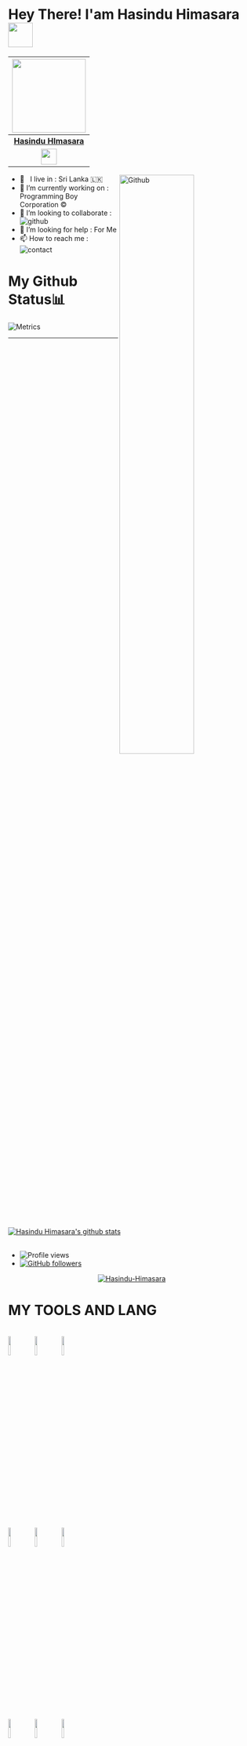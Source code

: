 # Hey There! I'am Hasindu Himasara<img src="https://raw.githubusercontent.com/MartinHeinz/MartinHeinz/master/wave.gif" width="50px">
<!-- Your badges
You can use the website to generate badges: https://shields.io/
-->
| <a href="https://t.me/HASINDU_HIMASARA"><img src="https://telegra.ph/file/0f9ad7b6a6cabc9a4bbdc.jpg" width="150px" height="150px" /></a> |
|:---------------------------------------------------------------------------------------------------------------------------------------: |
|       **[Hasindu HImasara](https://t.me/HASINDU_HIMASARA)**                                                                                |
| <a href="https://t.me/HASINDU_HIMASARA"><img src="https://cdn4.iconfinder.com/data/icons/logos-and-brands/512/335_Telegram_logo-256.png" width="32px" height="32px"></a>                                                                                                                                                                </a>                                          
<img width="55%" align="right" alt="Github" src="https://raw.githubusercontent.com/onimur/.github/master/.resources/git-header.svg" />
<!-- Your badges
You can use the website to generate badges: https://shields.io/
-->

-  🚶‍ &nbsp; I live in : Sri Lanka 🇱🇰  <br>
-  🔭 I’m currently working on : Programming Boy Corporation ©️  <br>
-  👯 I’m looking to collaborate : ![github](https://img.shields.io/badge/On-Github-black)  <br>
-  🤔 I’m looking for help : For  Me  <br>
-  📫 How to reach me : ![contact](https://img.shields.io/badge/Contact%20me-On%20Telegram-blue)


# My Github Status📊
![Metrics](https://metrics.lecoq.io/Hasindu-Himasara?template=classic&isocalendar=1&languages=1&introduction=1&followup=1&activity=1&code=1&gists=1&lines=1&tweets=1&achievements=1&isocalendar.duration=half-year&languages.limit=8&languages.sections=most-used&languages.colors=github&languages.threshold=0%25&languages.indepth=false&languages.categories=markup%2C%20programming&languages.recent.categories=markup%2C%20programming&languages.recent.load=300&languages.recent.days=14&introduction.title=true&followup.sections=repositories&activity.limit=5&activity.load=300&activity.days=14&activity.filter=all&activity.visibility=all&activity.timestamps=false&achievements.threshold=C&achievements.secrets=true&achievements.display=detailed&achievements.limit=0&code.lines=12&code.load=100&code.visibility=public&tweets.attachments=false&tweets.limit=2&tweets.user=.user.twitter&config.timezone=Asia%2FColombo)

**** 
 <a href="https://github.com/Hasindu-Himasara/handle-path-oz">
    <img align="center" alt="Hasindu Himasara's github stats" src="https://github-readme-stats.vercel.app/api?username=Hasindu-Himasara&show_icons=true&theme=midnight-purple" />
  </a>

<br>
<br>

- ![Profile views](https://gpvc.arturio.dev/Hasindu-Himasara)
- [![GitHub followers](https://img.shields.io/github/followers/Hasindu-Himasara.svg?style=social&label=Follow&maxAge=2592000)](https://github.com/Hasindu-Himasara?tab=followers)
  

<p align="center"> <a href="https://github.com/Hasindu-Himasara"><img src="https://github-profile-trophy.vercel.app/?username=Hasindu-Himasara&no-bg=true" alt="Hasindu-Himasara" /></a> </p>





# MY TOOLS AND LANG

<p align ="left">
  <br />
  <code><img width="10%"  src="https://www.vectorlogo.zone/logos/json/json-ar21.svg"></code>
  <code><img width="10%"   src="https://www.vectorlogo.zone/logos/git-scm/git-scm-ar21.svg"></code>
  <code><img width="10%"   src="https://www.vectorlogo.zone/logos/python/python-ar21.svg"></code>
  <br />
  <code><img width="10%"  src="https://www.vectorlogo.zone/logos/mysql/mysql-ar21.svg"></code>
  <code><img width="10%"  src="https://www.vectorlogo.zone/logos/sqlite/sqlite-ar21.svg"></code>
  <code><img width="10%"  src="https://www.vectorlogo.zone/logos/firebase/firebase-ar21.svg"></code>
  <br />
  <code><img width="10%"  src="https://www.vectorlogo.zone/logos/w3_html5/w3_html5-ar21.svg"></code>
  <code><img width="10%"  src="https://www.vectorlogo.zone/logos/github/github-ar21.svg"></code>
  <code><img width="10%"  src="https://www.vectorlogo.zone/logos/gitlab/gitlab-ar21.svg"></code>
  <br>
</p>  



# MOST USED LANGUAGES
![NOICE](https://github-readme-stats.vercel.app/api/top-langs/?username=Hasindu-Himasara&theme=dark&show_icons=true)

                                                          
### Tech Wide:
<a href="https://t.me/TECH_WIDE_GROUP"><img src="https://img.shields.io/badge/Anki Vector%20Updates-Join%20Telegram%20Channel-blue.svg?logo=telegram"></a>
<p align="left">

                                                              
### Contac Me On Telegram
                                                              
<a href="https://t.me/HASINDU_HIMASARA" target="blank"><img align="center" src="https://cdn4.iconfinder.com/data/icons/logos-and-brands/512/335_Telegram_logo-256.png"  height="40" width="40" /></a> &nbsp;&nbsp;
</p>
